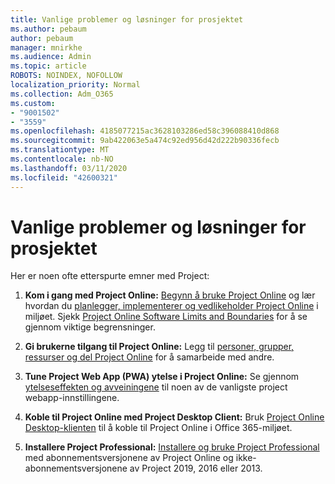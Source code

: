 ```yaml
---
title: Vanlige problemer og løsninger for prosjektet
ms.author: pebaum
author: pebaum
manager: mnirkhe
ms.audience: Admin
ms.topic: article
ROBOTS: NOINDEX, NOFOLLOW
localization_priority: Normal
ms.collection: Adm_O365
ms.custom:
- "9001502"
- "3559"
ms.openlocfilehash: 4185077215ac3628103286ed58c396088410d868
ms.sourcegitcommit: 9ab422063e5a474c92ed956d42d222b90336fecb
ms.translationtype: MT
ms.contentlocale: nb-NO
ms.lasthandoff: 03/11/2020
ms.locfileid: "42600321"
---
```

# <a name="project-common-issues-and-resolutions"></a>Vanlige problemer og løsninger for prosjektet

Her er noen ofte etterspurte emner med Project:

1. **Kom i gang med Project Online:**  [Begynn å bruke Project Online](https://docs.microsoft.com/ProjectOnline/get-started-with-project-online) og lær hvordan du [planlegger, implementerer og vedlikeholder Project Online](https://docs.microsoft.com/projectonline/project-online) i miljøet. Sjekk [Project Online Software Limits and Boundaries](https://docs.microsoft.com/ProjectOnline/project-online-software-boundaries-and-limits) for å se gjennom viktige begrensninger.

2. **Gi brukerne tilgang til Project Online:** Legg til [personer, grupper, ressurser og del Project Online](https://docs.microsoft.com/projectonline/step-2-add-people-to-project-online) for å samarbeide med andre. 

3. **Tune Project Web App (PWA) ytelse i Project Online:** Se gjennom [ytelseseffekten og avveiningene](https://docs.microsoft.com/projectonline/tune-project-online-performance) til noen av de vanligste project webapp-innstillingene.

4. **Koble til Project Online med Project Desktop Client:** Bruk [Project Online Desktop-klienten](https://docs.microsoft.com/projectonline/connect-to-project-online-with-the-project-online-desktop-client) til å koble til Project Online i Office 365-miljøet. 

5. **Installere Project Professional:** [Installere og bruke Project Professional](https://support.office.com/en-us/article/install-project-7059249b-d9fe-4d61-ab96-5c5bf435f281?ui=en-US&rs=en-US&ad=US) med abonnementsversjonene av Project Online og ikke-abonnementsversjonene av Project 2019, 2016 eller 2013.
